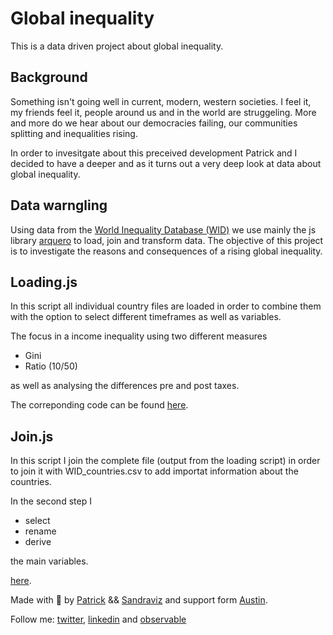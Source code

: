 # Global inequality

This is a data driven project about global inequality.

## Background

Something isn't going well in current, modern, western societies. I feel it, my friends feel it, people around us and in the world are struggeling. More and more do we hear about our democracies failing, our communities splitting and inequalities rising.

In order to invesitgate about this preceived development Patrick and I decided to have a deeper and as it turns out a very deep look at data about global inequality.

## Data warngling

Using data from the [World Inequality Database (WID)](https://wid.world/) we use mainly the js library [arquero](https://www.npmjs.com/package/arquero) to load, join and transform data. The objective of this project is to investigate the reasons and consequences of a rising global inequality.

## Loading.js

In this script all individual country files are loaded in order to combine them with the option to select different timeframes as well as variables.

The focus in a income inequality using two different measures

-   Gini
-   Ratio (10/50)

as well as analysing the differences pre and post taxes.

The correponding code can be found [here](js/loading.js).

## Join.js

In this script I join the complete file (output from the loading script) in order to join it with WID_countries.csv to add importat information about the countries.

In the second step I

-   select
-   rename
-   derive

the main variables.

[here](js/join.js).

Made with :green_heart: by [Patrick](https://www.linkedin.com/in/patrickwojda/) && [Sandraviz](https://www.sandraviz.com/bio) and support form [Austin](https://github.com/thataustin?tab=overview&from=2024-06-01&to=2024-06-12).

Follow me: [twitter](https://twitter.com/SandraCrypto), [linkedin](https://www.linkedin.com/in/sandradataviz/) and [observable](https://observablehq.com/@sandraviz)
